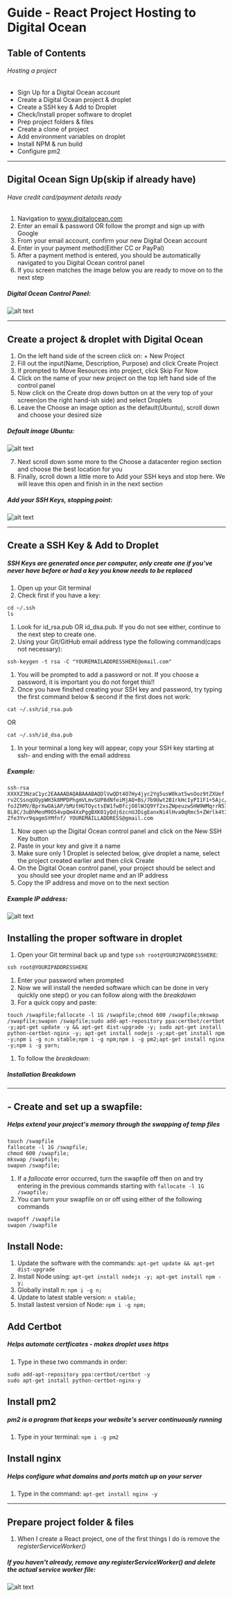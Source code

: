 # Guide - React Project Hosting to Digital Ocean

## Table of Contents
###### Hosting a project
- Sign Up for a Digital Ocean account
- Create a Digital Ocean project & droplet
- Create a SSH key & Add to Droplet
- Check/Install proper software to droplet
- Prep project folders & files
- Create a clone of project
- Add environment variables on droplet
- Install NPM & run build
- Configure pm2

***

## Digital Ocean Sign Up(skip if already have)

###### Have credit card/payment details ready

1. Navigation to www.digitalocean.com
1. Enter an email & password OR follow the prompt and sign up with Google
1. From your email account, confirm your new Digital Ocean account
1. Enter in your payment method(Either CC or PayPal)
1. After a payment method is entered, you should be automatically navigated to you Digital Ocean control panel
1. If you screen matches the image below you are ready to move on to the next step

##### Digital Ocean Control Panel:
![alt text](https://i.imgur.com/sZ6eOsL.png)

***

## Create a project & droplet with Digital Ocean

1. On the left hand side of the screen click on: + New Project
2. Fill out the input(Name, Description, Purpose) and click Create Project
3. If prompted to Move Resources into project, click Skip For Now
4. Click on the name of your new project on the top left hand side of the control panel
5. Now click on the Create drop down button on at the very top of your screen(on the right hand-ish side) and select Droplets
6. Leave the Choose an image option as the default(Ubuntu), scroll down and choose your desired size

##### Default image Ubuntu:
![alt text](https://i.imgur.com/zpC9ejm.png)

7. Next scroll down some more to the Choose a datacenter region section and choose the best location for you
8. Finally, scroll down a little more to Add your SSH keys and stop here. We will leave this open and finish in in the next section

##### Add your SSH Keys, stopping point:
![alt text](https://i.imgur.com/OKHFmxg.png)


***

## Create a SSH Key & Add to Droplet

##### SSH Keys are generated once per computer, only create one if you've never have before or had a key you know needs to be replaced

1. Open up your Git terminal
1. Check first if you have a key:
```
cd ~/.ssh
ls
```

1. Look for id_rsa.pub OR id_dsa.pub. If you do not see either, continue to the next step to create one.
1. Using your Git/GitHub email address type the following command(caps not necessary):
```
ssh-keygen -t rsa -C "YOUREMAILADDRESSHERE@email.com"
```

1. You will be prompted to add a password or not. If you choose a password, it is important you do not forget this!!
1. Once you have finshed creating your SSH key and password, try typing the first command below & second if the first does not work:
```
cat ~/.ssh/id_rsa.pub
```

OR

```
cat ~/.ssh/id_dsa.pub
```

1. In your terminal a long key will appear, copy your SSH key starting at ssh- and ending with the email address

##### Example:
```
ssh-rsa XXXXZ3NzaC1yc2EAAAADAQABAAABAQDlVwQDt4O7Hy4jyc2Yg5usW0kat5wsOoz9tZXUef
rv2CSsnqUOypWH3k8MPDPhgmVLmvSUP8dNfeiMjAQ+Bs/7b9Uwt2B1rkHcIyPI1F1+5Ajc/PWeHWGM
foJZhMV/BprXwOAiAP/bMztHGTOyctsEW1fwBfcjO8lWJQ9Yf2xsZWpeuzwSHW9WMqrrN57DX2dfrC
8L8C/3uBhMeoM9O54vpQm4XxPggBXK01yQdj6zcnUJDigEanxNi4lHva0qRmc5+ZWrlk4t3IROpqOW
Zfe3Yvr9qagmSYMfnf/ YOUREMAILLADDRESS@gmail.com
```

1. Now open up the Digital Ocean control panel and click on the New SSH Key button
1. Paste in your key and give it a name
1. Make sure only 1 Droplet is selected below, give droplet a name, select the project created earlier and then click Create
1. On the Digital Ocean control panel, your project should be select and you should see your droplet name and an IP address
1. Copy the IP address and move on to the next section

##### Example IP address:
![alt text](https://i.imgur.com/PgW4Qoc.png)


## Installing the proper software in droplet

1. Open your Git terminal back up and type `ssh root@YOURIPADDRESSHERE`:
```
ssh root@YOURIPADDRESSHERE
```
1. Enter your password when prompted
1. Now we will install the needed software which can be done in very quickly one step() or you can follow along with the *breakdown*
1. For a quick copy and paste:
```
touch /swapfile;fallocate -l 1G /swapfile;chmod 600 /swapfile;mkswap /swapfile;swapon /swapfile;sudo add-apt-repository ppa:certbot/certbot -y;apt-get update -y && apt-get dist-upgrade -y; sudo apt-get install python-certbot-nginx -y; apt-get install nodejs -y;apt-get install npm -y;npm i -g n;n stable;npm i -g npm;npm i -g pm2;apt-get install nginx -y;npm i -g yarn;
```

1. To follow the *breakdown*:

##### Installation Breakdown
***

## - Create and set up a swapfile:
##### Helps extend your project's memory through the swapping of temp files

```
touch /swapfile
fallocate -l 1G /swapfile;
chmod 600 /swapfile;
mkswap /swapfile;
swapon /swapfile;
````

1. If a *fallocate* error occurred, turn the swapfile off then on and try entering in the previous commands starting with `fallocate -l 1G /swapfile;` 
1. You can turn your swapfile on or off using either of the following commands
```
swapoff /swapfile
swapon /swapfile
```

## Install Node:

1. Update the software with the commands: `apt-get update && apt-get dist-upgrade`
1. Install Node using: `apt-get install nodejs -y; apt-get install npm -y;`
1. Globally install n: `npm i -g n;`
1. Update to latest stable version: `n stable;`
1. Install lastest version of Node: `npm i -g npm;`

## Add Certbot

##### Helps automate certficates - makes droplet uses https

1. Type in these two commands in order:
```
sudo add-apt-repository ppa:certbot/certbot -y
sudo apt-get install python-certbot-nginx-y
```

## Install pm2

##### pm2 is a program that keeps your website's server continuously running

1. Type in your terminal: `npm i -g pm2`

## Install nginx

##### Helps configure what domains and ports match up on your server

1. Type in the command: `apt-get install nginx -y`



***

## Prepare project folder & files

1. When I create a React project, one of the first things I do is remove the *registerServiceWorker()*
##### If you haven't already, remove any *registerServiceWorker()* and delete the actual service worker file:
![alt text](https://i.imgur.com/MPbZcxN.png)





